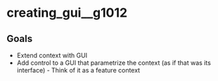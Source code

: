 # creating_gui__g1012


## Goals
* Extend context with GUI
* Add control to a GUI that parametrize the context (as if that was its interface) - Think of it as a feature context
